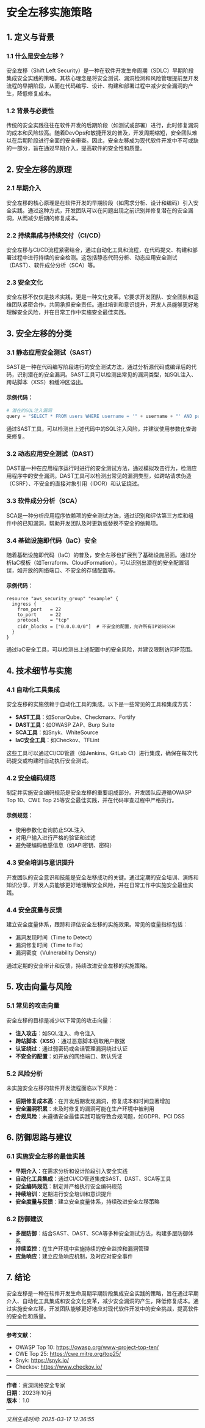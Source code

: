 # 安全左移实施策略

## 1. 定义与背景

### 1.1 什么是安全左移？

安全左移（Shift Left Security）是一种在软件开发生命周期（SDLC）早期阶段集成安全实践的策略。其核心理念是将安全测试、漏洞检测和风险管理提前至开发流程的早期阶段，从而在代码编写、设计、构建和部署过程中减少安全漏洞的产生，降低修复成本。

### 1.2 背景与必要性

传统的安全实践往往在软件开发的后期阶段（如测试或部署）进行，此时修复漏洞的成本和风险较高。随着DevOps和敏捷开发的普及，开发周期缩短，安全团队难以在后期阶段进行全面的安全审查。因此，安全左移成为现代软件开发中不可或缺的一部分，旨在通过早期介入，提高软件的安全性和质量。

## 2. 安全左移的原理

### 2.1 早期介入

安全左移的核心原理是在软件开发的早期阶段（如需求分析、设计和编码）引入安全实践。通过这种方式，开发团队可以在问题出现之前识别并修复潜在的安全漏洞，从而减少后期的修复成本。

### 2.2 持续集成与持续交付（CI/CD）

安全左移与CI/CD流程紧密结合，通过自动化工具和流程，在代码提交、构建和部署过程中进行持续的安全检测。这包括静态代码分析、动态应用安全测试（DAST）、软件成分分析（SCA）等。

### 2.3 安全文化

安全左移不仅仅是技术实践，更是一种文化变革。它要求开发团队、安全团队和运维团队紧密合作，共同承担安全责任。通过培训和意识提升，开发人员能够更好地理解安全风险，并在日常工作中实施安全最佳实践。

## 3. 安全左移的分类

### 3.1 静态应用安全测试（SAST）

SAST是一种在代码编写阶段进行的安全测试方法，通过分析源代码或编译后的代码，识别潜在的安全漏洞。SAST工具可以检测出常见的漏洞类型，如SQL注入、跨站脚本（XSS）和缓冲区溢出。

#### 示例代码：
```python
# 潜在的SQL注入漏洞
query = "SELECT * FROM users WHERE username = '" + username + "' AND password = '" + password + "'"
```

通过SAST工具，可以检测出上述代码中的SQL注入风险，并建议使用参数化查询来修复。

### 3.2 动态应用安全测试（DAST）

DAST是一种在应用程序运行时进行的安全测试方法，通过模拟攻击行为，检测应用程序中的安全漏洞。DAST工具可以检测出常见的漏洞类型，如跨站请求伪造（CSRF）、不安全的直接对象引用（IDOR）和认证绕过。

### 3.3 软件成分分析（SCA）

SCA是一种分析应用程序依赖项的安全测试方法，通过识别和评估第三方库和组件中的已知漏洞，帮助开发团队及时更新或替换不安全的依赖项。

### 3.4 基础设施即代码（IaC）安全

随着基础设施即代码（IaC）的普及，安全左移也扩展到了基础设施层面。通过分析IaC模板（如Terraform、CloudFormation），可以识别出潜在的安全配置错误，如开放的网络端口、不安全的存储配置等。

#### 示例代码：
```hcl
resource "aws_security_group" "example" {
  ingress {
    from_port   = 22
    to_port     = 22
    protocol    = "tcp"
    cidr_blocks = ["0.0.0.0/0"]  # 不安全的配置，允许所有IP访问SSH
  }
}
```

通过IaC安全工具，可以检测出上述配置中的安全风险，并建议限制访问IP范围。

## 4. 技术细节与实施

### 4.1 自动化工具集成

安全左移的实施依赖于自动化工具的集成。以下是一些常见的工具和集成方式：

- **SAST工具**：如SonarQube、Checkmarx、Fortify
- **DAST工具**：如OWASP ZAP、Burp Suite
- **SCA工具**：如Snyk、WhiteSource
- **IaC安全工具**：如Checkov、TFLint

这些工具可以通过CI/CD管道（如Jenkins、GitLab CI）进行集成，确保在每次代码提交或构建时自动执行安全测试。

### 4.2 安全编码规范

制定并实施安全编码规范是安全左移的重要组成部分。开发团队应遵循OWASP Top 10、CWE Top 25等安全最佳实践，并在代码审查过程中严格执行。

#### 示例规范：
- 使用参数化查询防止SQL注入
- 对用户输入进行严格的验证和过滤
- 避免硬编码敏感信息（如API密钥、密码）

### 4.3 安全培训与意识提升

开发团队的安全意识和技能是安全左移成功的关键。通过定期的安全培训、演练和知识分享，开发人员能够更好地理解安全风险，并在日常工作中实施安全最佳实践。

### 4.4 安全度量与反馈

建立安全度量体系，跟踪和评估安全左移的实施效果。常见的度量指标包括：
- 漏洞发现时间（Time to Detect）
- 漏洞修复时间（Time to Fix）
- 漏洞密度（Vulnerability Density）

通过定期的安全审计和反馈，持续改进安全左移的实施策略。

## 5. 攻击向量与风险

### 5.1 常见的攻击向量

安全左移的目标是减少以下常见的攻击向量：
- **注入攻击**：如SQL注入、命令注入
- **跨站脚本（XSS）**：通过恶意脚本窃取用户数据
- **认证绕过**：通过弱密码或会话管理漏洞绕过认证
- **不安全的配置**：如开放的网络端口、默认凭证

### 5.2 风险分析

未实施安全左移的软件开发流程面临以下风险：
- **后期修复成本高**：在开发后期发现漏洞，修复成本和时间显著增加
- **安全漏洞积累**：未及时修复的漏洞可能在生产环境中被利用
- **合规风险**：未遵循安全最佳实践可能导致合规问题，如GDPR、PCI DSS

## 6. 防御思路与建议

### 6.1 实施安全左移的最佳实践

- **早期介入**：在需求分析和设计阶段引入安全实践
- **自动化工具集成**：通过CI/CD管道集成SAST、DAST、SCA等工具
- **安全编码规范**：制定并严格执行安全编码规范
- **持续培训**：定期进行安全培训和意识提升
- **安全度量与反馈**：建立安全度量体系，持续改进安全左移策略

### 6.2 防御建议

- **多层防御**：结合SAST、DAST、SCA等多种安全测试方法，构建多层防御体系
- **持续监控**：在生产环境中实施持续的安全监控和漏洞管理
- **应急响应**：建立应急响应机制，及时应对安全事件

## 7. 结论

安全左移是一种在软件开发生命周期早期阶段集成安全实践的策略，旨在通过早期介入、自动化工具集成和安全文化变革，减少安全漏洞的产生，降低修复成本。通过实施安全左移，开发团队能够更好地应对现代软件开发中的安全挑战，提高软件的安全性和质量。

---

**参考文献**：
- OWASP Top 10: https://owasp.org/www-project-top-ten/
- CWE Top 25: https://cwe.mitre.org/top25/
- Snyk: https://snyk.io/
- Checkov: https://www.checkov.io/

---

**作者**：资深网络安全专家  
**日期**：2023年10月  
**版本**：1.0

---

*文档生成时间: 2025-03-17 12:36:55*
